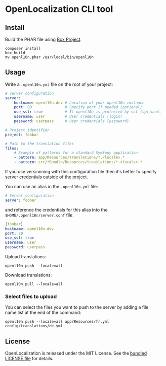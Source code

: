 # OpenLocalization CLI tool

## Install

Build the PHAR file using [Box Project](http://box-project.org/).

```
composer install
box build
mv openl10n.phar /usr/local/bin/openl10n
```

## Usage

Write a `.openl10n.yml` file on the root of your project:

```yaml
# Server configuration
server:
    hostname: openl10n.dev # Location of your openl10n instance
    port: 80               # Specify port if needed (optional)
    use_ssl: true          # If openl10n is protected by ssl (optional)
    username: user         # User credentials (login)
    password: userpass     # User credentials (password)

# Project identifier
project: foobar

# Path to the translation files
files:
    # Example of patterns for a standard Symfony application
    - pattern: app/Resources/translations/*.<locale>.*
    - pattern: src/*Bundle/Resources/translations/*.<locale>.*
```

If you use versionning with this configuration file then it's better to specify
server credentials outside of the project.

You can use an alias in the `.openl10n.yml` file:

```yaml
# Server configuration
server: foobar
```

and reference the credentials for this alias into the
`$HOME/.openl10n/server.conf` file:

```yaml
[foobar]
hostname: openl10n.dev
port: 80
use_ssl: true
username: user
password: userpass
```

Upload translations:

```shell
openl10n push --locale=all
```

Download translations:

```shell
openl10n pull --locale=all
```

### Select files to upload

You can select the files you want to push to the server by adding a file name list at the end of the command:

```shell
openl10n push --locale=all app/Resources/fr.yml config/translations/de.yml
```

## License

OpenLocalization is released under the MIT License.
See the [bundled LICENSE file](LICENSE) for details.
